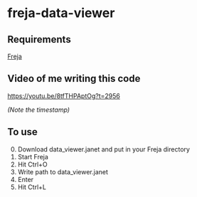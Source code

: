 # freja-data-viewer

## Requirements

[Freja](https://github.com/Saikyun/freja)

## Video of me writing this code
https://youtu.be/8tfTHPAptOg?t=2956

_(Note the timestamp)_

## To use

0. Download data_viewer.janet and put in your Freja directory
1. Start Freja
2. Hit Ctrl+O
3. Write path to data_viewer.janet
4. Enter
5. Hit Ctrl+L

